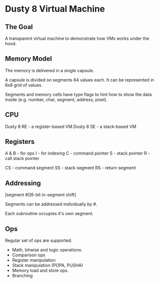 # Dusty 8 Virtual Machine

## The Goal

A transparent virtual machine to demonstrate
how VMs works under the hood.

## Memory Model

The memory is delivered in a single capsule.

A capsule is divided on segments 64 values each.
It can be represented in 8x8 grid of values.

Segments and memory cells have type flags
to hint how to show the data inside
(e.g. number, char, segment, address, pixel).

## CPU

Dusty 8 RE - a register-based VM
Dusty 8 SE - a stack-based VM

## Registers

A & B - for ops
I - for indexing
C - command pointer
S - stack pointer
R - call stack pointer

CS - command segment
SS - stack segment
RS - return segment

## Addressing

[segment #][6-bit in-segment shift]

Segments can be addressed individually by #.

Each subroutine occupies it's own segment.



## Ops
Regular set of ops are supported.
* Math, bitwise and logic operations.
* Comparison ops
* Register manipulation
* Stack manipulation (POPA, PUSHA)
* Memory load and store ops.
* Branching

